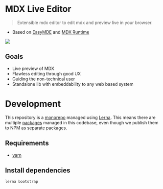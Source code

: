# MDX Live Editor

> Extensible mdx editor to edit mdx and preview live in your browser.

* Based on [EasyMDE](https://github.com/Ionaru/easy-markdown-editor) and [MDX Runtime](https://mdxjs.com/advanced/runtime/)

[![](https://raw.githubusercontent.com/axe312ger/mdx-live-editor/master/demo.jpg)](https://axe312ger.github.io/mdx-live-editor/)

## Goals

* Live preview of MDX
* Flawless editing through good UX
* Guiding the non-technical user
* Standalone lib with embeddability to any web based system

# Development

This repository is a [monorepo](https://trunkbaseddevelopment.com/monorepos/) managed using [Lerna](https://lerna.js.org/). This means there are multiple [packages](https://github.com/axe312ger/mdx-live-editor/tree/packages) managed in this codebase, even though we publish them to NPM as separate packages.

## Requirements

* [yarn](https://yarnpkg.com/en/docs/install)

## Install dependencies
```
lerna bootstrap
```
